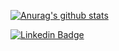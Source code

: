 <!-- # Aubrey Falconer 🚀 -->

[![Anurag's github stats](https://github-readme-stats.vercel.app/api?username=aubreyf&count_private=true&include_all_commits=true&show_icons=true&theme=github_dark)](https://github.com/anuraghazra/github-readme-stats)

<!-- [![Top Langs](https://github-readme-stats.vercel.app/api/top-langs/?username=aubreyf&theme=github_dark&count_private=true&include_all_commits=true)](https://github.com/anuraghazra/github-readme-stats) -->


<!-- [![Github Badge](https://img.shields.io/badge/-Github-000?style=flat-square&logo=Github&logoColor=white&link=https://github.com/lucasgdb)](https://github.com/aubreyf) -->
[![Linkedin Badge](https://img.shields.io/badge/-LinkedIn-blue?style=flat-square&logo=Linkedin&logoColor=white&link=https://www.linkedin.com/in/rebeccamanzi/)](https://www.linkedin.com/in/aubreyf/)
